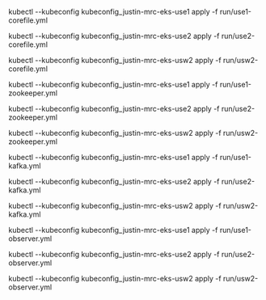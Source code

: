 kubectl --kubeconfig kubeconfig_justin-mrc-eks-use1 apply -f run/use1-corefile.yml

kubectl --kubeconfig kubeconfig_justin-mrc-eks-use2 apply -f run/use2-corefile.yml

kubectl --kubeconfig kubeconfig_justin-mrc-eks-usw2 apply -f run/usw2-corefile.yml

kubectl --kubeconfig kubeconfig_justin-mrc-eks-use1 apply -f run/use1-zookeeper.yml

kubectl --kubeconfig kubeconfig_justin-mrc-eks-use2 apply -f run/use2-zookeeper.yml

kubectl --kubeconfig kubeconfig_justin-mrc-eks-usw2 apply -f run/usw2-zookeeper.yml

kubectl --kubeconfig kubeconfig_justin-mrc-eks-use1 apply -f run/use1-kafka.yml

kubectl --kubeconfig kubeconfig_justin-mrc-eks-use2 apply -f run/use2-kafka.yml

kubectl --kubeconfig kubeconfig_justin-mrc-eks-usw2 apply -f run/usw2-kafka.yml

kubectl --kubeconfig kubeconfig_justin-mrc-eks-use1 apply -f run/use1-observer.yml

kubectl --kubeconfig kubeconfig_justin-mrc-eks-use2 apply -f run/use2-observer.yml

kubectl --kubeconfig kubeconfig_justin-mrc-eks-usw2 apply -f run/usw2-observer.yml